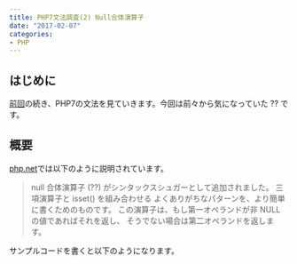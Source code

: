 ```yaml
---
title: PHP7文法調査(2) Null合体演算子
date: "2017-02-07"
categories: 
- PHP
---
```


## はじめに



[前回](https://hypermkt-blog.lolipop.io/php7-group-use-declaration/)の続き、PHP7の文法を見ていきます。今回は前々から気になっていた ?? です。


## 概要



[php.net](http://php.net/manual/ja/migration70.new-features.php)では以下のように説明されています。


>null 合体演算子 (??) がシンタックスシュガーとして追加されました。 三項演算子と isset() を組み合わせる よくありがちなパターンを、より簡単に書くためのものです。 この演算子は、もし第一オペランドが非 NULL の値であればそれを返し、 そうでない場合は第二オペランドを返します。


サンプルコードを書くと以下のようになります。


<?php

// 左辺がNULLでなければそれを返し、NULLならば右辺を返す。
echo $_GET['user'] ?? 'This is null';

// 以下と同じ意味
echo isset($_GET['user']) ? $_GET['user'] : 'This is null';

確かに今まではissetを利用してNULL判定する機会は多々ありましたが、冗長なコードになりがちでした。??を利用することで重複箇所が減り、コードもすっきりします。


## NULL合体演算子が生まれた経緯



[RFC](https://wiki.php.net/rfc/isset_ternary)を見ると面白いことが書いてあります。要約すると


*  PHPはWebに焦点をあてた言語なので、ユーザーデータの処理は頻繁に行われます。


*  isset($_GET['mykey']) ? $_GET['mykey'] : "" とチェックするのは面倒くさい


*  短縮版三項演算子 ?: は便利にしてくれますが $_GET['mykey'] ?: "" の場合にNoticeエラーが起きる（Undefined index)


*  これらの問題解決のため、?: の修正やifsetor()が頻繁に要求されてきた

結局何が原因でここまで議論されてきたのかと言うと、精査したい対象の値が$_GET['no_index']のような場合だと、Noticeエラーがあがってしまうのが問題とのことでした。それを回避する手段として?:の修正案や
[ifsetor](https://wiki.php.net/rfc/ifsetor)が提案されてきたんですね。

ちなみにifsetorの実装例は下記のようなコードだそうです。


function ifsetor($value, $default = null) {
    return isset($value) ? $value : $default;
}

確かにこれであればNoticeエラーも回避できますが、どうも名前が分かりづらい印象です。

そして今回満を持して ?? 演算子が実装されたようです。


## 終わりに


RFCも確認するとそれがどういった経緯で導入されたのか知れて面白いですね。関連する議論については2004年から始まっており、12年越しに生まれた文法が ??演算子なので、機会があれば積極的に使っていきたいですね。